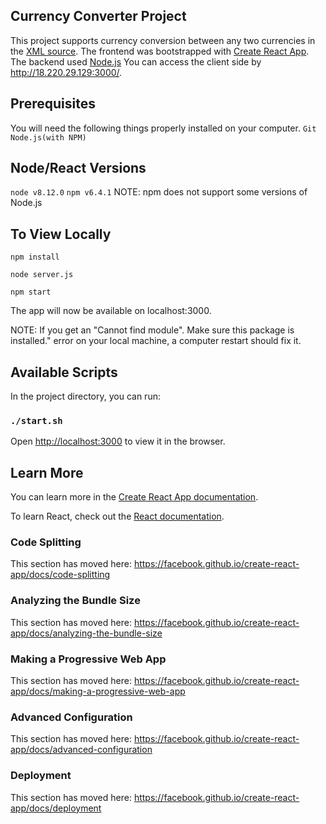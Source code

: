 ## Currency Converter Project
This project supports currency conversion between any two currencies in the [XML source]( https://www.ecb.europa.eu/stats/eurofxref/eurofxref-daily.xml).
The frontend was bootstrapped with [Create React App](https://github.com/facebook/create-react-app).
The backend used [Node.js](https://github.com/nodejs)
You can access the client side by http://18.220.29.129:3000/.

## Prerequisites
You will need the following things properly installed on your computer.
`Git`
`Node.js(with NPM)`

## Node/React Versions
 `node v8.12.0` 
 `npm v6.4.1`
 NOTE: npm does not support some versions of Node.js


## To View Locally

`npm install`

`node server.js`

`npm start`

The app will now be available on localhost:3000.

NOTE: If you get an "Cannot find module". Make sure this package is installed." error on your local machine, a computer restart should fix it.

## Available Scripts

In the project directory, you can run:

### `./start.sh`

Open [http://localhost:3000](http://localhost:3000) to view it in the browser.


## Learn More

You can learn more in the [Create React App documentation](https://facebook.github.io/create-react-app/docs/getting-started).

To learn React, check out the [React documentation](https://reactjs.org/).

### Code Splitting

This section has moved here: https://facebook.github.io/create-react-app/docs/code-splitting

### Analyzing the Bundle Size

This section has moved here: https://facebook.github.io/create-react-app/docs/analyzing-the-bundle-size

### Making a Progressive Web App

This section has moved here: https://facebook.github.io/create-react-app/docs/making-a-progressive-web-app

### Advanced Configuration

This section has moved here: https://facebook.github.io/create-react-app/docs/advanced-configuration

### Deployment

This section has moved here: https://facebook.github.io/create-react-app/docs/deployment


